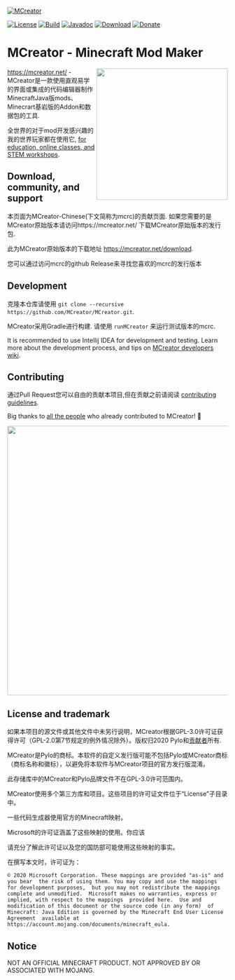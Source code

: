 [![MCreator](https://mcreator.net/image/brand/mcreator300s.png)](https://mcreator.net/)

[![License](https://img.shields.io/badge/License-GPLv3-blue.svg?style=flat-square)](https://github.com/MCreator/MCreator/blob/master/LICENSE.txt)
[![Build](https://img.shields.io/github/workflow/status/MCreator/MCreator/Build%20and%20test?style=flat-square)](https://github.com/MCreator/MCreator/actions/workflows/test.yml)
[![Javadoc](https://img.shields.io/badge/java-doc-%44cc11?style=flat-square)](https://mcreator.github.io/MCreator)
[![Download](https://img.shields.io/badge/Download-release-%2393c54b?style=flat-square)](https://mcreator.net/download)
[![Donate](https://img.shields.io/badge/Donate-%E2%99%A1-%23ff7c00?style=flat-square)](https://mcreator.net/donate)

# MCreator - Minecraft Mod Maker

<img align="right" width="300" src="https://mcreator.net/image/mcreatoruifront.png">

https://mcreator.net/ -MCreator是一款使用直观易学的界面或集成的代码编辑器制作 MinecraftJava版mods、Minecrart基岩版的Addon和数据包的工具. 

全世界的对于mod开发感兴趣的我的世界玩家都在使用它, [for education, online classes, and STEM workshops](https://mcreator.net/education).

## Download, community, and support

本页面为MCreator-Chinese(下文简称为mcrc)的贡献页面. 如果您需要的是MCreator原始版本请访问https://mcreator.net/ 下载MCreator原始版本的发行包.

此为MCreator原始版本的下载地址 https://mcreator.net/download.

您可以通过访问mcrc的github Release来寻找您喜欢的mcrc的发行版本

## Development

克隆本仓库请使用 `git clone --recursive https://github.com/MCreator/MCreator.git`.

MCreator采用Gradle进行构建. 请使用 `runMCreator` 来运行测试版本的mcrc.

It is recommended to use Intellij IDEA for development and testing. Learn more about the development process, and 
tips on [MCreator developers wiki](https://github.com/MCreator/MCreator/wiki).

## Contributing

通过Pull Request您可以自由的贡献本项目,但在贡献之前请阅读 [contributing guidelines](CONTRIBUTING.md).

Big thanks to [all the people](https://github.com/MCreator/MCreator/graphs/contributors) who already contributed to MCreator! 💚

<a href="https://github.com/cdc12345/MCreator-Chinese/graphs/contributors">
  <img src="https://contrib.rocks/image?repo=cdc12345/MCreator" width="615"/>
</a>

## License and trademark

如果本项目的源文件或其他文件中未另行说明，MCreator根据GPL-3.0许可证获得许可（GPL-2.0第7节规定的例外情况除外）。版权归2020 Pylo和[贡献者](https://github.com/MCreator/MCreator/graphs/contributors)所有.

MCreator是Pylo的商标。本软件的自定义发行版可能不包括Pylo或MCreator商标（商标名称和徽标），以避免将本软件与MCreator项目的官方发行版混淆。

此存储库中的MCreator和Pylo品牌文件不在GPL-3.0许可范围内。

MCreator使用多个第三方库和项目。这些项目的许可证文件位于“License”子目录中。

一些代码生成器使用官方的Minecraft映射。

Microsoft的许可证涵盖了这些映射的使用。你应该

请充分了解此许可证以及您的国防部可能使用这些映射的事实。

在撰写本文时，许可证为：

`© 2020 Microsoft Corporation. These mappings are provided "as-is" and you bear 
the risk of using them. You may copy and use the mappings for development purposes, 
but you may not redistribute the mappings complete and unmodified. 
Microsoft makes no warranties, express or implied, with respect to the mappings 
provided here.  Use and modification of this document or the source code (in any form) 
of Minecraft: Java Edition is governed by the Minecraft End User License Agreement 
available at https://account.mojang.com/documents/minecraft_eula.`

## Notice

NOT AN OFFICIAL MINECRAFT PRODUCT. NOT APPROVED BY OR ASSOCIATED WITH MOJANG.
